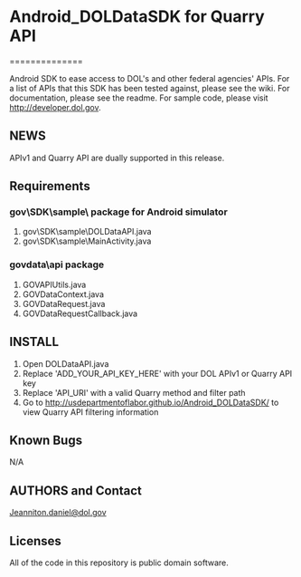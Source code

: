 # Android_DOLDataSDK for Quarry API
==============

Android SDK to ease access to DOL's and other federal agencies' APIs. For a list of APIs that this SDK has been tested against, please see the wiki. For documentation, please see the readme. For sample code, please visit http://developer.dol.gov.


## NEWS 
APIv1 and Quarry API are dually supported in this release.


## Requirements

### gov\SDK\sample\ package for Android simulator 
1. gov\SDK\sample\DOLDataAPI.java
2. gov\SDK\sample\MainActivity.java

### govdata\api package
1.  GOVAPIUtils.java
2.  GOVDataContext.java
3.  GOVDataRequest.java
4.  GOVDataRequestCallback.java

## INSTALL 

1. Open DOLDataAPI.java
2. Replace 'ADD_YOUR_API_KEY_HERE' with your DOL APIv1 or Quarry API key
3. Replace 'API_URI' with a valid Quarry method and filter path
4. Go to http://usdepartmentoflabor.github.io/Android_DOLDataSDK/ to view Quarry API filtering information

## Known Bugs
N/A

## AUTHORS and Contact 
Jeanniton.daniel@dol.gov

## Licenses

All of the code in this repository is public domain software.
